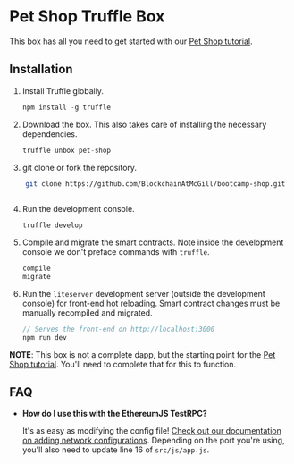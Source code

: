 # Pet Shop Truffle Box

This box has all you need to get started with our [Pet Shop tutorial](http://truffleframework.com/tutorials/pet-shop).

## Installation

1. Install Truffle globally.
    ```javascript
    npm install -g truffle
    ```

2. Download the box. This also takes care of installing the necessary dependencies.
    ```javascript
    truffle unbox pet-shop
    ```
    
3. git clone or fork the repository.
```bash
    git clone https://github.com/BlockchainAtMcGill/bootcamp-shop.git
    
```


4. Run the development console.
    ```javascript
    truffle develop
    ```

5. Compile and migrate the smart contracts. Note inside the development console we don't preface commands with `truffle`.
    ```javascript
    compile
    migrate
    ```

6. Run the `liteserver` development server (outside the development console) for front-end hot reloading. Smart contract changes must be manually recompiled and migrated.
    ```javascript
    // Serves the front-end on http://localhost:3000
    npm run dev
    ```

**NOTE**: This box is not a complete dapp, but the starting point for the [Pet Shop tutorial](http://truffleframework.com/tutorials/pet-shop). You'll need to complete that for this to function.

## FAQ

* __How do I use this with the EthereumJS TestRPC?__

    It's as easy as modifying the config file! [Check out our documentation on adding network configurations](http://truffleframework.com/docs/advanced/configuration#networks). Depending on the port you're using, you'll also need to update line 16 of `src/js/app.js`.
